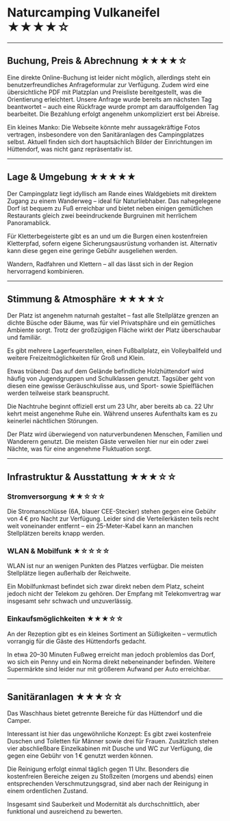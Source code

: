 # Naturcamping Vulkaneifel ★★★★☆

---

## Buchung, Preis & Abrechnung ★★★★☆

Eine direkte Online-Buchung ist leider nicht möglich, allerdings steht ein benutzerfreundliches Anfrageformular zur Verfügung. Zudem wird eine übersichtliche PDF mit Platzplan und Preisliste bereitgestellt, was die Orientierung erleichtert. Unsere Anfrage wurde bereits am nächsten Tag beantwortet – auch eine Rückfrage wurde prompt am darauffolgenden Tag bearbeitet. Die Bezahlung erfolgt angenehm unkompliziert erst bei Abreise.

Ein kleines Manko: Die Webseite könnte mehr aussagekräftige Fotos vertragen, insbesondere von den Sanitäranlagen des Campingplatzes selbst. Aktuell finden sich dort hauptsächlich Bilder der Einrichtungen im Hüttendorf, was nicht ganz repräsentativ ist.

---

## Lage & Umgebung ★★★★★

Der Campingplatz liegt idyllisch am Rande eines Waldgebiets mit direktem Zugang zu einem Wanderweg – ideal für Naturliebhaber. Das nahegelegene Dorf ist bequem zu Fuß erreichbar und bietet neben einigen gemütlichen Restaurants gleich zwei beeindruckende Burgruinen mit herrlichem Panoramablick.

Für Kletterbegeisterte gibt es an und um die Burgen einen kostenfreien Kletterpfad, sofern eigene Sicherungsausrüstung vorhanden ist. Alternativ kann diese gegen eine geringe Gebühr ausgeliehen werden.

Wandern, Radfahren und Klettern – all das lässt sich in der Region hervorragend kombinieren.

---

## Stimmung & Atmosphäre ★★★★☆

Der Platz ist angenehm naturnah gestaltet – fast alle Stellplätze grenzen an dichte Büsche oder Bäume, was für viel Privatsphäre und ein gemütliches Ambiente sorgt. Trotz der großzügigen Fläche wirkt der Platz überschaubar und familiär.

Es gibt mehrere Lagerfeuerstellen, einen Fußballplatz, ein Volleyballfeld und weitere Freizeitmöglichkeiten für Groß und Klein.

Etwas trübend: Das auf dem Gelände befindliche Holzhüttendorf wird häufig von Jugendgruppen und Schulklassen genutzt. Tagsüber geht von diesen eine gewisse Geräuschkulisse aus, und Sport- sowie Spielflächen werden teilweise stark beansprucht.

Die Nachtruhe beginnt offiziell erst um 23 Uhr, aber bereits ab ca. 22 Uhr kehrt meist angenehme Ruhe ein. Während unseres Aufenthalts kam es zu keinerlei nächtlichen Störungen.

Der Platz wird überwiegend von naturverbundenen Menschen, Familien und Wanderern genutzt. Die meisten Gäste verweilen hier nur ein oder zwei Nächte, was für eine angenehme Fluktuation sorgt.

---

## Infrastruktur & Ausstattung ★★★☆☆

### Stromversorgung ★★☆☆☆

Die Stromanschlüsse (6A, blauer CEE-Stecker) stehen gegen eine Gebühr von 4 € pro Nacht zur Verfügung. Leider sind die Verteilerkästen teils recht weit voneinander entfernt – ein 25-Meter-Kabel kann an manchen Stellplätzen bereits knapp werden.

### WLAN & Mobilfunk ★☆☆☆☆

WLAN ist nur an wenigen Punkten des Platzes verfügbar. Die meisten Stellplätze liegen außerhalb der Reichweite.

Ein Mobilfunkmast befindet sich zwar direkt neben dem Platz, scheint jedoch nicht der Telekom zu gehören. Der Empfang mit Telekomvertrag war insgesamt sehr schwach und unzuverlässig.

### Einkaufsmöglichkeiten ★★★☆☆

An der Rezeption gibt es ein kleines Sortiment an Süßigkeiten – vermutlich vorrangig für die Gäste des Hüttendorfs gedacht.

In etwa 20–30 Minuten Fußweg erreicht man jedoch problemlos das Dorf, wo sich ein Penny und ein Norma direkt nebeneinander befinden. Weitere Supermärkte sind leider nur mit größerem Aufwand per Auto erreichbar.

---

## Sanitäranlagen ★★★☆☆

Das Waschhaus bietet getrennte Bereiche für das Hüttendorf und die Camper.

Interessant ist hier das ungewöhnliche Konzept: Es gibt zwei kostenfreie Duschen und Toiletten für Männer sowie drei für Frauen. Zusätzlich stehen vier abschließbare Einzelkabinen mit Dusche und WC zur Verfügung, die gegen eine Gebühr von 1 € genutzt werden können.

Die Reinigung erfolgt einmal täglich gegen 11 Uhr. Besonders die kostenfreien Bereiche zeigen zu Stoßzeiten (morgens und abends) einen entsprechenden Verschmutzungsgrad, sind aber nach der Reinigung in einem ordentlichen Zustand.

Insgesamt sind Sauberkeit und Modernität als durchschnittlich, aber funktional und ausreichend zu bewerten.
